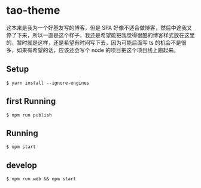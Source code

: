 # tao-theme

  这本来是我为一个好基友写的博客，但是 SPA 好像不适合做博客，然后中途我又停了下来，所以一直是这个样子，我还是希望能把我觉得很酷的博客样式放在这里的，暂时就是这样，还是希望有时间写下去，因为可能后面写 ts 的机会不是很多，如果有希望的话，应该还会写个 node 的项目把这个项目线上跑起来。
## Setup

```
$ yarn install --ignore-engines
```
## first Running

```
$ npm run publish
```

## Running

```
$ npm start
```

## develop
```
$ npm run web && npm start
```
